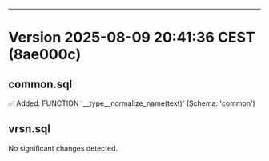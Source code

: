 ---
# Version 2025-08-09 20:41:36 CEST (8ae000c)

## common.sql
✅ Added: FUNCTION '__type__normalize_name(text)' (Schema: 'common')

## vrsn.sql
No significant changes detected.
